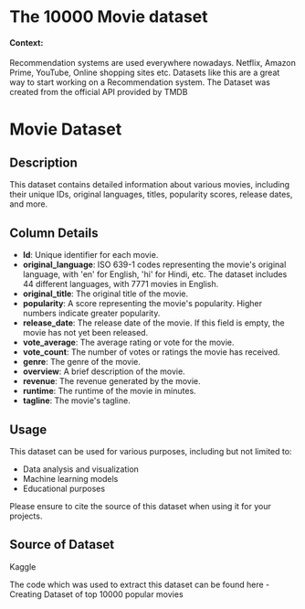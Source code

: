 # The 10000 Movie dataset

#### Context:

Recommendation systems are used everywhere nowadays. Netflix, Amazon Prime, YouTube, Online shopping sites etc. Datasets like this are a great way to start working on a Recommendation system.
The Dataset was created from the official API provided by TMDB

# Movie Dataset

## Description
This dataset contains detailed information about various movies, including their unique IDs, original languages, titles, popularity scores, release dates, and more.

## Column Details

- **Id**: Unique identifier for each movie.
- **original_language**: ISO 639-1 codes representing the movie's original language, with 'en' for English, 'hi' for Hindi, etc. The dataset includes 44 different languages, with 7771 movies in English.
- **original_title**: The original title of the movie.
- **popularity**: A score representing the movie's popularity. Higher numbers indicate greater popularity.
- **release_date**: The release date of the movie. If this field is empty, the movie has not yet been released.
- **vote_average**: The average rating or vote for the movie.
- **vote_count**: The number of votes or ratings the movie has received.
- **genre**: The genre of the movie.
- **overview**: A brief description of the movie.
- **revenue**: The revenue generated by the movie.
- **runtime**: The runtime of the movie in minutes.
- **tagline**: The movie's tagline.

## Usage

This dataset can be used for various purposes, including but not limited to:
- Data analysis and visualization
- Machine learning models
- Educational purposes

Please ensure to cite the source of this dataset when using it for your projects.

## Source of Dataset
Kaggle

The code which was used to extract this dataset can be found here - Creating Dataset of top 10000 popular movies 